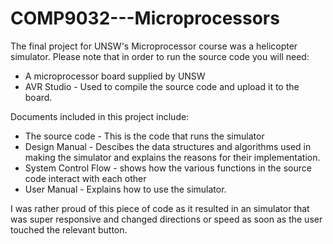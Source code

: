 # COMP9032---Microprocessors

The final project for UNSW's Microprocessor course was a helicopter simulator. Please note that in order to run
the source code you will need:
- A microprocessor board supplied by UNSW
- AVR Studio - Used to compile the source code and upload it to the board.

Documents included in this project include:
* The source code - This is the code that runs the simulator
* Design Manual - Descibes the data structures and algorithms used in making the simulator
                  and explains the reasons for their implementation.
* System Control Flow - shows how the various functions in the source code interact with each other
* User Manual - Explains how to use the simulator.

I was rather proud of this piece of code as it resulted in an simulator that was super responsive and 
changed directions or speed as soon as the user touched the relevant button.
